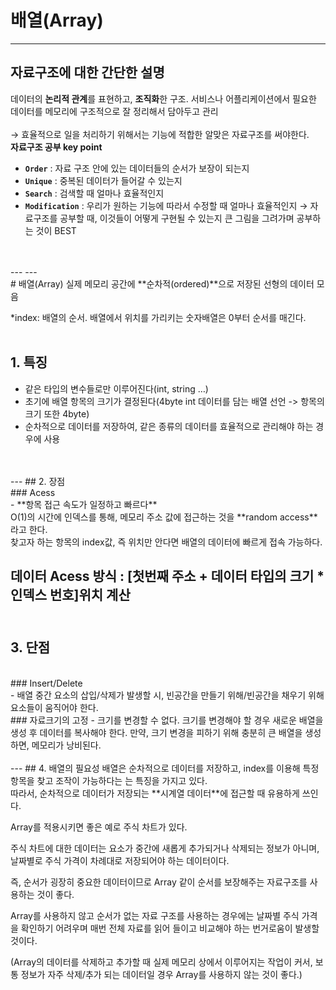# 배열(Array)
---
## 자료구조에 대한 간단한 설명
데이터의 **논리적 관계**를 표현하고, **조직화**한 구조.
서비스나 어플리케이션에서 필요한 데이터를 메모리에 구조적으로 잘 정리해서 담아두고 관리
<br>
<br>
→ 효율적으로 일을 처리하기 위해서는 기능에 적합한 알맞은 자료구조를 써야한다.
<br>
**자료구조 공부 key point**
- **`Order`** : 자료 구조 안에 있는 데이터들의 순서가 보장이 되는지
- **`Unique`** : 중복된 데이터가 들어갈 수 있는지
- **`Search`** : 검색할 때 얼마나 효율적인지
- **`Modification`** : 우리가 원하는 기능에 따라서 수정할 때 얼마나 효율적인지
→ 자료구조를 공부할 때, 이것들이 어떻게 구현될 수 있는지 큰 그림을 그려가며 공부하는 것이 BEST
<br>
<br>
---
---
<br>
# 배열(Array)
실제 메모리 공간에 **순차적(ordered)**으로 저장된 선형의 데이터 모음
<br>

*index: 배열의 순서. 배열에서 위치를 가리키는 숫자배열은 0부터 순서를 매긴다.
<br>
<br>

## 1. 특징
- 같은 타입의 변수들로만 이루어진다(int, string …)
- 초기에 배열 항목의 크기가 결정된다(4byte int 데이터를 담는 배열 선언 -> 항목의 크기 또한 4byte)
- 순차적으로 데이터를 저장하여,  같은 종류의 데이터를 효율적으로 관리해야 하는 경우에 사용
<br>
<br>
---
## 2. 장점
<br>
### Acess<br>
- **항목 접근 속도가 일정하고 빠르다**<br>
O(1)의 시간에 인덱스를 통해, 메모리 주소 값에 접근하는 것을 **random access**라고 한다.<br>
찾고자 하는 항목의 index값, 즉 위치만 안다면 배열의 데이터에 빠르게 접속 가능하다.

데이터 Acess 방식 : [첫번째 주소 + 데이터 타입의 크기 * 인덱스 번호]위치 계산
<br>
<br>
---
## 3. 단점
<br>
### Insert/Delete<br>
- 배열 중간 요소의 삽입/삭제가 발생할 시, 빈공간을 만들기 위해/빈공간을 채우기 위해 요소들이 움직어야 한다.
<br>
### 자료크기의 고정
- 크기를 변경할 수 없다. 크기를 변경해야 할 경우 새로운 배열을 생성 후 데이터를 복사해야 한다.
만약, 크기 변경을 피하기 위해 충분히 큰 배열을 생성하면, 메모리가 낭비된다.
<br>
<br>
---
## 4. 배열의 필요성
배열은 순차적으로 데이터를 저장하고, index를 이용해 특정 항목을 찾고 조작이 가능하다는 는 특징을 가지고 있다.<br>
따라서, 순차적으로 데이터가 저장되는 **시계열 데이터**에 접근할 때 유용하게 쓰인다.
<br>

Array를 적용시키면 좋은 예로 주식 차트가 있다.

주식 차트에 대한 데이터는 요소가 중간에 새롭게 추가되거나 삭제되는 정보가 아니며, 날짜별로 주식 가격이 차례대로 저장되어야 하는 데이터이다.

즉, 순서가 굉장히 중요한 데이터이므로 Array 같이 순서를 보장해주는 자료구조를 사용하는 것이 좋다.

Array를 사용하지 않고 순서가 없는 자료 구조를 사용하는 경우에는 날짜별 주식 가격을 확인하기 어려우며 매번 전체 자료를 읽어 들이고 비교해야 하는 번거로움이 발생할 것이다.

(Array의 데이터를 삭제하고 추가할 때 실제 메모리 상에서 이루어지는 작업이 커서, 보통 정보가 자주 삭제/추가 되는 데이터일 경우 Array를 사용하지 않는 것이 좋다.)

